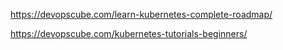 https://devopscube.com/learn-kubernetes-complete-roadmap/

https://devopscube.com/kubernetes-tutorials-beginners/

